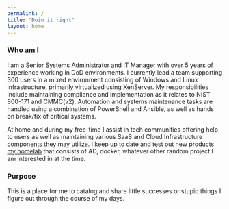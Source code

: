 ```yaml
---
permalink: /
title: "Doin it right"
layout: home
---
```

### Who am I
I am a Senior Systems Administrator and IT Manager with over 5 years of experience working in DoD environments. I currently lead a team supporting 300 users in a mixed environment consisting of Windows and Linux infrastructure, primarily virtualized using XenServer. My responsibilities include maintaining compliance and implementation as it relates to NIST 800-171 and CMMC(v2). Automation and systems maintenance tasks are handled using a combination of PowerShell and Ansible, as well as hands on break/fix of critical systems.

At home and during my free-time I assist in tech communities offering help to users as well as maintaining various SaaS and Cloud Infrastructure components they may utilize.  I keep up to date and test out new products [my homelab](/homelab) that consists of AD, docker, whatever other random project I am interested in at the time.

### Purpose
This is a place for me to catalog and share little successes or stupid things I figure out through the course of my days.